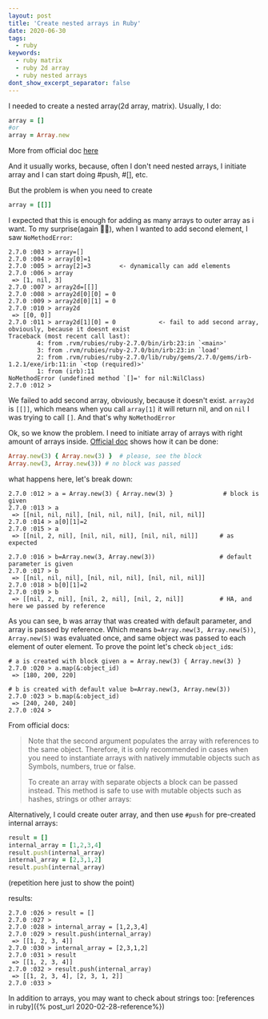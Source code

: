 ```yaml
---
layout: post
title: 'Create nested arrays in Ruby'
date: 2020-06-30
tags:
  - ruby
keywords:
  - ruby matrix
  - ruby 2d array
  - ruby nested arrays
dont_show_excerpt_separator: false
---
```


I needed to create a nested array(2d array, matrix). Usually, I do:

<!--more-->

```ruby
array = []
#or
array = Array.new
```

More from official doc [here](https://apidock.com/ruby/Array)

And it usually works, because, often I don't need nested arrays, I initiate array and I can start doing #push, #[], etc.

But the problem is when you need to create

```ruby
array = [[]]
```

I expected that this is enough for adding as many arrays to outer array as i want. To my surprise(again 🤦‍♀), when I wanted to add second element, I saw `NoMethodError`:

```
2.7.0 :003 > array=[]
2.7.0 :004 > array[0]=1
2.7.0 :005 > array[2]=3        <- dynamically can add elements
2.7.0 :006 > array
 => [1, nil, 3]
2.7.0 :007 > array2d=[[]]
2.7.0 :008 > array2d[0][0] = 0
2.7.0 :009 > array2d[0][1] = 0
2.7.0 :010 > array2d
 => [[0, 0]]
2.7.0 :011 > array2d[1][0] = 0            <- fail to add second array, obviously, because it doesnt exist
Traceback (most recent call last):
        4: from .rvm/rubies/ruby-2.7.0/bin/irb:23:in `<main>'
        3: from .rvm/rubies/ruby-2.7.0/bin/irb:23:in `load'
        2: from .rvm/rubies/ruby-2.7.0/lib/ruby/gems/2.7.0/gems/irb-1.2.1/exe/irb:11:in `<top (required)>'
        1: from (irb):11
NoMethodError (undefined method `[]=' for nil:NilClass)
2.7.0 :012 >
```

We failed to add second array, obviously, because it doesn't exist. `array2d` is `[[]]`, which means when you call `array[1]` it will return nil, and on `nil` I was trying to call `[]`. And that's why `NoMethodError`

Ok, so we know the problem. I need to initiate array of arrays with right amount of arrays inside. [Official doc](https://apidock.com/ruby/Array) shows how it can be done:

```ruby
Array.new(3) { Array.new(3) }  # please, see the block
Array.new(3, Array.new(3)) # no block was passed
```

what happens here, let's break down:

```
2.7.0 :012 > a = Array.new(3) { Array.new(3) }              # block is given
2.7.0 :013 > a
 => [[nil, nil, nil], [nil, nil, nil], [nil, nil, nil]]
2.7.0 :014 > a[0][1]=2
2.7.0 :015 > a
 => [[nil, 2, nil], [nil, nil, nil], [nil, nil, nil]]      # as expected

2.7.0 :016 > b=Array.new(3, Array.new(3))                  # default parameter is given
2.7.0 :017 > b
 => [[nil, nil, nil], [nil, nil, nil], [nil, nil, nil]]
2.7.0 :018 > b[0][1]=2
2.7.0 :019 > b
 => [[nil, 2, nil], [nil, 2, nil], [nil, 2, nil]]          # HA, and here we passed by reference
```

As you can see, b was array that was created with default parameter, and array is passed by reference. Which means `b=Array.new(3, Array.new(5))`, `Array.new(5)` was evaluated once, and same object was passed to each element of outer element. To prove the point let's check `object_id`s:

```
# a is created with block given a = Array.new(3) { Array.new(3) }
2.7.0 :020 > a.map(&:object_id)
 => [180, 200, 220]

# b is created with default value b=Array.new(3, Array.new(3))
2.7.0 :023 > b.map(&:object_id)
 => [240, 240, 240]
2.7.0 :024 >
```

From official docs:

<blockquote>
<p>Note that the second argument populates the array with references to the same object. Therefore, it is only recommended in cases when you need to instantiate arrays with natively immutable objects such as Symbols, numbers, true or false.
</p>
<p>
To create an array with separate objects a block can be passed instead. This method is safe to use with mutable objects such as hashes, strings or other arrays:
</p>
</blockquote>

Alternatively, I could create outer array, and then use `#push` for pre-created internal arrays:

```ruby
result = []
internal_array = [1,2,3,4]
result.push(internal_array)
internal_array = [2,3,1,2]
result.push(internal_array)
```

(repetition here just to show the point)

results:

```
2.7.0 :026 > result = []
2.7.0 :027 >
2.7.0 :028 > internal_array = [1,2,3,4]
2.7.0 :029 > result.push(internal_array)
 => [[1, 2, 3, 4]]
2.7.0 :030 > internal_array = [2,3,1,2]
2.7.0 :031 > result
 => [[1, 2, 3, 4]]
2.7.0 :032 > result.push(internal_array)
 => [[1, 2, 3, 4], [2, 3, 1, 2]]
2.7.0 :033 >
```

In addition to arrays, you may want to check about strings too: [references in ruby]({% post_url 2020-02-28-reference%})

